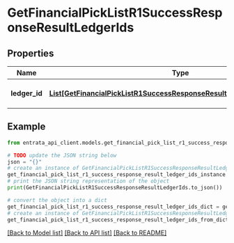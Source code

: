 # GetFinancialPickListR1SuccessResponseResultLedgerIds


## Properties

Name | Type | Description | Notes
------------ | ------------- | ------------- | -------------
**ledger_id** | [**List[GetFinancialPickListR1SuccessResponseResultLedgerIdsLedgerIdInner]**](GetFinancialPickListR1SuccessResponseResultLedgerIdsLedgerIdInner.md) | A list of ledger identifiers. | 

## Example

```python
from entrata_api_client.models.get_financial_pick_list_r1_success_response_result_ledger_ids import GetFinancialPickListR1SuccessResponseResultLedgerIds

# TODO update the JSON string below
json = "{}"
# create an instance of GetFinancialPickListR1SuccessResponseResultLedgerIds from a JSON string
get_financial_pick_list_r1_success_response_result_ledger_ids_instance = GetFinancialPickListR1SuccessResponseResultLedgerIds.from_json(json)
# print the JSON string representation of the object
print(GetFinancialPickListR1SuccessResponseResultLedgerIds.to_json())

# convert the object into a dict
get_financial_pick_list_r1_success_response_result_ledger_ids_dict = get_financial_pick_list_r1_success_response_result_ledger_ids_instance.to_dict()
# create an instance of GetFinancialPickListR1SuccessResponseResultLedgerIds from a dict
get_financial_pick_list_r1_success_response_result_ledger_ids_from_dict = GetFinancialPickListR1SuccessResponseResultLedgerIds.from_dict(get_financial_pick_list_r1_success_response_result_ledger_ids_dict)
```
[[Back to Model list]](../README.md#documentation-for-models) [[Back to API list]](../README.md#documentation-for-api-endpoints) [[Back to README]](../README.md)


